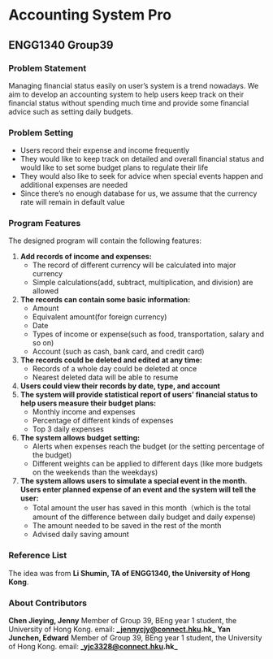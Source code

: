 # Accounting System Pro
## ENGG1340 Group39

### Problem Statement
Managing financial status easily on user’s system is a trend nowadays. We aim to develop an accounting system to help users keep track on their financial status without spending much time and provide some financial advice such as setting daily budgets.

### Problem Setting
- Users record their expense and income frequently
- They would like to keep track on detailed and overall financial status and would like to set some budget plans to regulate their life
- They would also like to seek for advice when special events happen and additional expenses are needed
- Since there’s no enough database for us, we assume that the currency rate will remain in default value

### Program Features
The designed program will contain the following features: 
1) **Add records of income and expenses:**
   - The record of different currency will be calculated into major currency
   - Simple calculations(add, subtract, multiplication, and division) are allowed
2) **The records can contain some basic information:**
   - Amount
   - Equivalent amount(for foreign currency)
   - Date
   - Types of income or expense(such as food, transportation, salary and so on)
   - Account (such as cash, bank card, and credit card)
3) **The records could be deleted and edited at any time:**
   - Records of a whole day could be deleted at once
   - Nearest deleted data will be able to resume
4) **Users could view their records by date, type, and account** 
5) **The system will provide statistical report of users’ financial status to help users measure their budget plans:**
   - Monthly income and expenses
   - Percentage of different kinds of expenses
   - Top 3 daily expenses 
6) **The system allows budget setting:**
   - Alerts when expenses reach the budget (or the setting percentage of the budget)
   - Different weights can be applied to different days (like more budgets on the weekends than the weekdays)
7) **The system allows users to simulate a special event in the month. Users enter planned expense of an event and the system will tell the user:**
   - Total amount the user has saved in this month（which is the total amount of the difference between daily budget and daily expense)
   - The amount needed to be saved in the rest of the month
   - Advised daily saving amount
   
### Reference List
The idea was from **Li Shumin, TA of ENGG1340, the University of Hong Kong**.

### About Contributors
**Chen Jieying, Jenny** Member of Group 39, BEng year 1 student, the University of Hong Kong.
email: **_jennycjy@connect.hku.hk_**
**Yan Junchen, Edward** Member of Group 39, BEng year 1 student, the University of Hong Kong. 
email: **_yjc3328@connect.hku.hk_**
